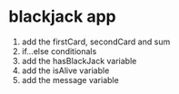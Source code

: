 # blackjack app

1. add the firstCard, secondCard and sum
2. if...else conditionals
3. add the hasBlackJack variable
4. add the isAlive variable
5. add the message variable
